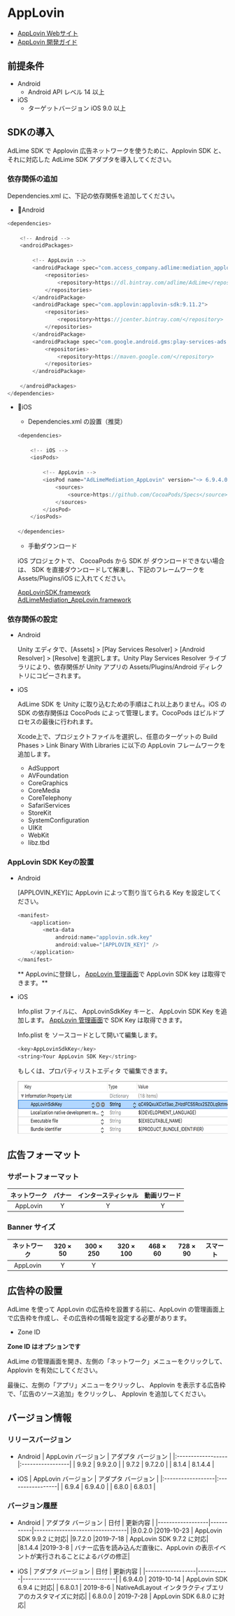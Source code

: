 # AppLovin
- [AppLovin Webサイト](https://dash.applovin.com/)
- [AppLovin 開発ガイド](https://dash.applovin.com/docs/integration)

## 前提条件
- Android
    - Android API レベル 14 以上
- iOS
    - ターゲットバージョン iOS 9.0 以上

## SDKの導入
AdLime SDK で Applovin 広告ネットワークを使うために、Applovin SDK と、それに対応した AdLime SDK アダプタを導入してください。

### 依存関係の追加
Dependencies.xml に、下記の依存関係を追加してください。
- Android
```csharp
<dependencies>

    <!-- Android -->
    <androidPackages>

        <!-- AppLovin -->
        <androidPackage spec="com.access_company.adlime:mediation_applovin:9.11.2.0">
            <repositories>
                <repository>https://dl.bintray.com/adlime/AdLime</repository>
            </repositories>
        </androidPackage>
        <androidPackage spec="com.applovin:applovin-sdk:9.11.2">
            <repositories>
                <repository>https://jcenter.bintray.com/</repository>
            </repositories>
        </androidPackage>
        <androidPackage spec="com.google.android.gms:play-services-ads:17.2.1">
            <repositories>
                <repository>https://maven.google.com/</repository>
            </repositories>
        </androidPackage>

    </androidPackages>
</dependencies>
```

- iOS
    - Dependencies.xml の設置（推奨）
    ```csharp
    <dependencies>

        <!-- iOS -->
        <iosPods>
        
            <!-- AppLovin -->
            <iosPod name="AdLimeMediation_AppLovin" version="~> 6.9.4.0">
                <sources>
                    <source>https://github.com/CocoaPods/Specs</source>
                </sources>
            </iosPod>
        </iosPods>

    </dependencies>
    ```

    - 手動ダウンロード

    iOS プロジェクトで、 CocoaPods から SDK が ダウンロードできない場合は、 SDK を直接ダウンロードして解凍し、下記のフレームワークを Assets/Plugins/iOS に入れてください。
    
    [AppLovinSDK.framework](https://dash.applovin.com/docs/sdk/download?type=ios-main)<br>
    [AdLimeMediation_AppLovin.framework](https://github.com/Ham-mer/AdLime-iOS-Pub/raw/master/DownloadZip/AdLimeMediation_AppLovin/6.11.4.0.zip)

### 依存関係の設定
- Android

    Unity エディタで、[Assets] > [Play Services Resolver] > [Android Resolver] > [Resolve] を選択します。Unity Play Services Resolver ライブラリにより、依存関係が Unity アプリの Assets/Plugins/Android ディレクトリにコピーされます。

- iOS

    AdLime SDK を Unity に取り込むための手順はこれ以上ありません。iOS の SDK の依存関係は CocoPods によって管理します。CocoPods はビルドプロセスの最後に行われます。

    Xcode上で、プロジェクトファイルを選択し、任意のターゲットの Build Phases > Link Binary With Libraries に以下の AppLovin フレームワークを追加します。
    - AdSupport
    - AVFoundation
    - CoreGraphics
    - CoreMedia
    - CoreTelephony
    - SafariServices
    - StoreKit
    - SystemConfiguration
    - UIKit
    - WebKit
    - libz.tbd

### AppLovin SDK Keyの設置
- Android

    [APPLOVIN_KEY]に AppLovin によって割り当てられる Key を設定してください。
    ```java
    <manifest>
        <application>
            <meta-data
                android:name="applovin.sdk.key"
                android:value="[APPLOVIN_KEY]" />
        </application>
    </manifest>
    ```

    ** AppLovinに登録し， [AppLovin 管理画面](https://dash.applovin.com/docs/integration#androidIntegration)で AppLovin SDK key は取得できます。**

- iOS

    Info.plist ファイルに、 AppLovinSdkKey キーと、 AppLovin SDK Key を追加します。 [AppLovin 管理画面](https://dash.applovin.com/docs/integration#iosIntegration)で SDK Key は取得できます。

    Info.plist を ソースコードとして開いて編集します。
    ```objectivec
    <key>AppLovinSdkKey</key>
    <string>Your AppLovin SDK Key</string>
    ```

    もしくは、プロパティリストエディタ で編集できます。

    <img src="./../images/ios/mediation_applovin_sdk_key_plist.png" height="120"/>

## 広告フォーマット

### サポートフォーマット
|ネットワーク |バナー |インタースティシャル |動画リワード |
|:--------:|:----:|:---------------:|:--------:|
|AppLovin  | Y    | Y               | Y        |

### Banner サイズ
|ネットワーク   |320 × 50 |300 × 250 |320 × 100 |468 × 60 |728 × 90 |スマート |
|:--------:|:-----:|:------:|:------:|:-----:|:-----:|:----:|
|AppLovin  |Y      |Y       |        |       |       |      |

## 広告枠の設置
AdLime を使って AppLovin の広告枠を設置する前に、AppLovin の管理画面上で広告枠を作成し、その広告枠の情報を設定する必要があります。
- Zone ID

**Zone ID はオプションです**

AdLime の管理画面を開き、左側の「ネットワーク」メニューをクリックして、 Applovin を有効にしてください。

最後に、左側の「アプリ」メニューをクリックし、 Applovin を表示する広告枠で、「広告のソース追加」をクリックし、 Applovin を追加してください。

## バージョン情報

### リリースバージョン
- Android
    | AppLovin バージョン | アダプタ バージョン |
    |:------------------|:-----------------|
    | 9.9.2             | 9.9.2.0          |
    | 9.7.2             | 9.7.2.0          |
    | 8.1.4             | 8.1.4.4          |

- iOS
    | AppLovin バージョン | アダプタ バージョン |
    |:------------------|:-----------------|
    | 6.9.4             | 6.9.4.0          |
    | 6.8.0             | 6.8.0.1          |

### バージョン履歴
- Android
    | アダプタ バージョン | 日付       | 更新内容                         |
    |------------------|-----------|---------------------------------|
    |9.0.2.0           |2019-10-23 | AppLovin SDK 9.9.2 に対応|
    |9.7.2.0           |2019-7-18  | AppLovin SDK 9.7.2 に対応|
    |8.1.4.4           |2019-3-8   | バナー広告を読み込んだ直後に、AppLovin の表示イベントが実行されることによるバグの修正|

- iOS
    | アダプタ バージョン | 日付       | 更新内容                             |
    |------------------|-----------|---------------------------------|
    | 6.9.4.0          | 2019-10-14 | AppLovin SDK 6.9.4 に対応|
    | 6.8.0.1          | 2019-8-6  | NativeAdLayout インタラクティブエリアのカスタマイズに対応|
    | 6.8.0.0          | 2019-7-28 | AppLovin SDK 6.8.0 に対応|
